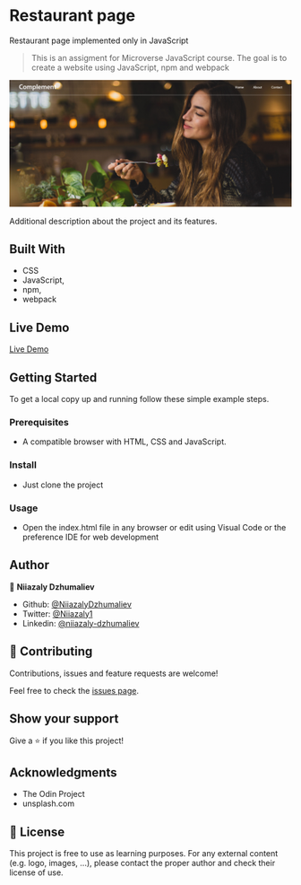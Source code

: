 # Restaurant page
Restaurant page implemented only in JavaScript

> This is an assigment for Microverse JavaScript course. The goal is to create a website using JavaScript, npm and webpack

![screenshot](src/assets/Screenshot_3.png)

Additional description about the project and its features.

## Built With

- CSS
- JavaScript,
- npm,
- webpack


## Live Demo

[Live Demo](https://rawcdn.githack.com/NiiazalyDzhumaliev/restaurant-page/9ccf6b9288d0844c4649c039680026573336c963/dist/index.html)

## Getting Started

To get a local copy up and running follow these simple example steps.

### Prerequisites

- A compatible browser with HTML, CSS and JavaScript. 

### Install

- Just clone the project

### Usage

- Open the index.html file in any browser or edit using Visual Code or the preference IDE for web development


## Author

👤 **Niiazaly Dzhumaliev**

- Github: [@NiiazalyDzhumaliev](https://github.com/NiiazalyDzhumaliev)
- Twitter: [@Niiazaly1](https://twitter.com/Niiazaly1)
- Linkedin: [@niiazaly-dzhumaliev](https://www.linkedin.com/in/niiazaly-dzhumaliev-117707132/)

## 🤝 Contributing

Contributions, issues and feature requests are welcome!

Feel free to check the [issues page](https://github.com/NiiazalyDzhumaliev/restaurant-page/issues).

## Show your support

Give a ⭐️ if you like this project!

## Acknowledgments

- The Odin Project
- unsplash.com

## 📝 License

This project is free to use as learning purposes. For any external content (e.g. logo, images, ...), please contact the proper author and check their license of use.
